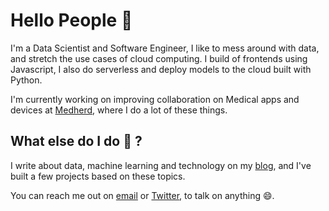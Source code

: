 # Hello People 👋

<!--
**chidindu-ogbonna/chidindu-ogbonna** is a ✨ _special_ ✨ repository because its `README.md` (this file) appears on your GitHub profile.

Here are some ideas to get you started:

- 🔭 I’m currently working on ...
- 🌱 I’m currently learning ...
- 👯 I’m looking to collaborate on ...
- 🤔 I’m looking for help with ...
- 💬 Ask me about ...
- 📫 How to reach me: ...
- 😄 Pronouns: ...
- ⚡ Fun fact: ...
-->
I'm a Data Scientist and Software Engineer, I like to mess around with data, and stretch the use cases of cloud computing. I build of frontends using Javascript, I also do serverless and deploy models to the cloud built with Python.

I'm currently working on improving collaboration on Medical apps and devices at [Medherd](https://medherd.com), where I do a lot of these things.

## What else do I do 🤔 ? 
I write about data, machine learning and technology on my [blog](https://chidinduogbonna.com/blog), and I've built a few projects based on these topics.
<!-- List the projects done
* DAtahorror - Does so so so an so-->

You can reach me out on [email](mailto:hello@chidinduogbonna.com) or [Twitter](https://twitter.com/chidinduogbonna), to talk on anything 😄.
